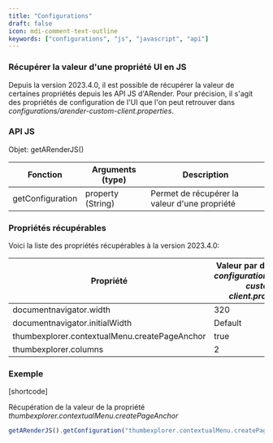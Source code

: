 ```yaml
---
title: "Configurations"
draft: false
icon: mdi-comment-text-outline
keywords: ["configurations", "js", "javascript", "api"]
---
```


### Récupérer la valeur d'une propriété UI en JS

Depuis la version 2023.4.0, il est possible de récupérer la valeur de certaines propriétés depuis les API JS d'ARender.
Pour précision, il s'agit des propriétés de configuration de l'UI que l'on peut retrouver dans *configurations/arender-custom-client.properties*.

### API JS

Objet: getARenderJS()

| Fonction         | Arguments (type)  | Description                                   |
| ---------------- | ----------------- | --------------------------------------------- |
| getConfiguration | property (String) | Permet de récupérer la valeur d'une propriété |

### Propriétés récupérables

Voici la liste des propriétés récupérables à la version 2023.4.0:

| Propriété                                     | Valeur par défaut (dans *configurations/arender-custom-client.properties*) |
| --------------------------------------------- | -------------------------------------------------------------------------- |
| documentnavigator.width                       | 320                                                                        |
| documentnavigator.initialWidth                | Default                                                                    |
| thumbexplorer.contextualMenu.createPageAnchor | true                                                                       |
| thumbexplorer.columns                         | 2                                                                          |

### Exemple

[shortcode]

Récupération de la valeur de la propriété *thumbexplorer.contextualMenu.createPageAnchor*

```js
getARenderJS().getConfiguration("thumbexplorer.contextualMenu.createPageAnchor")
```
